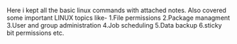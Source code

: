 Here i kept all the basic linux commands with attached notes.
Also covered some important LINUX topics like-
1.File permissions
2.Package managment
3.User and group administration
4.Job scheduling
5.Data backup
6.sticky bit permissions etc.
